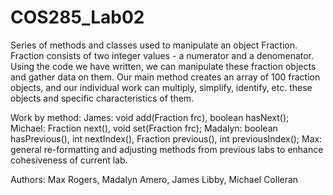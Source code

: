 # COS285_Lab02

Series of methods and classes used to manipulate an object Fraction. Fraction consists of two integer values - a numerator and a denomenator. Using the code we have written, we can manipulate these fraction objects and gather data on them. Our main method creates an array of 100 fraction objects, and our individual work can multiply, simplify, identify, etc. these objects and specific characteristics of them.

Work by method: James: void add(Fraction frc), boolean hasNext(); Michael: Fraction next(), void set(Fraction frc); Madalyn: boolean hasPrevious(), int nextIndex(), Fraction previous(), int previousIndex(); Max: general re-formatting and adjusting methods from previous labs to enhance cohesiveness of current lab.

Authors: Max Rogers, Madalyn Amero, James Libby, Michael Colleran

